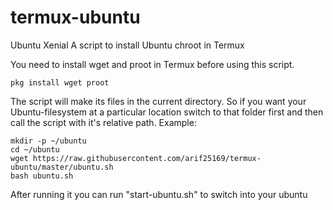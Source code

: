 # termux-ubuntu
Ubuntu Xenial
A script to install Ubuntu chroot in Termux

You need to install wget and proot in Termux before using this script.

```
pkg install wget proot
```

The script will make its files in the current directory. So if you want your Ubuntu-filesystem at a particular location switch to that folder first and then call the script with it's relative path. Example:
```
mkdir -p ~/ubuntu
cd ~/ubuntu
wget https://raw.githubusercontent.com/arif25169/termux-ubuntu/master/ubuntu.sh
bash ubuntu.sh
```

After running it you can run "start-ubuntu.sh" to switch into your ubuntu

